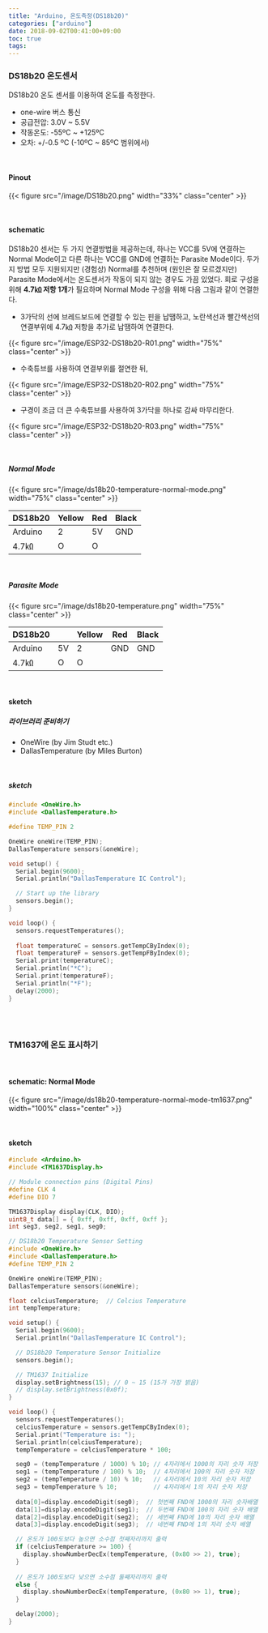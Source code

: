 ```yaml
---
title: "Arduino, 온도측정(DS18b20)"
categories: ["arduino"]
date: 2018-09-02T00:41:00+09:00
toc: true
tags:
---
```


### DS18b20 온도센서

DS18b20 온도 센서를 이용하여 온도를 측정한다. 

- one-wire 버스 통신
- 공급전압: 3.0V ~ 5.5V
- 작동온도: -55ºC ~ +125ºC
- 오차: +/-0.5 ºC (-10ºC ~ 85ºC 범위에서)

<br>

#### Pinout

{{< figure src="/image/DS18b20.png" width="33%" class="center" >}}

<br>

#### schematic
DS18b20 센서는 두 가지 연결방법을 제공하는데, 하나는 VCC를 5V에 연결하는 Normal Mode이고 다른 하나는 VCC를 GND에 연결하는 Parasite Mode이다. 두가지 방법 모두 지원되지만 (경험상) Normal를 추천하며 (원인은 잘 모르겠지만) Parasite Mode에서는 온도센서가 작동이 되지 않는 경우도 가끔 있었다. 회로 구성을 위해 **4.7㏀ 저항 1개**가 필요하며 Normal Mode 구성을 위해 다음 그림과 같이 연결한다.

* 3가닥의 선에 브레드보드에 연결할 수 있는 핀을 납땜하고, 노란색선과 빨간색선의 연결부위에 4.7㏀ 저항을 추가로 납땜하여 연결한다.

{{< figure src="/image/ESP32-DS18b20-R01.png" width="75%" class="center" >}}

* 수축튜브를 사용하여 연결부위를 절연한 뒤,

{{< figure src="/image/ESP32-DS18b20-R02.png" width="75%" class="center" >}}

* 구경이 조금 더 큰 수축튜브를 사용하여 3가닥을 하나로 감싸 마무리한다.

{{< figure src="/image/ESP32-DS18b20-R03.png" width="75%" class="center" >}}

<br>

##### Normal Mode

{{< figure src="/image/ds18b20-temperature-normal-mode.png" width="75%" class="center" >}}

| DS18b20 | Yellow | Red  | Black |
| ------- | ------ | ---- | ----- |
| Arduino | 2      | 5V   | GND   |
| 4.7㏀   | O      | O    |       |

<br>

##### Parasite Mode

{{< figure src="/image/ds18b20-temperature.png" width="75%" class="center" >}}

| DS18b20 |      | Yellow | Red  | Black |
| ------- | ---- | ------ | ---- | ----- |
| Arduino | 5V   | 2      | GND  | GND   |
| 4.7㏀   | O    | O      |      |       |

<br>

#### sketch

##### 라이브러리 준비하기

*   OneWire (by Jim Studt etc.)
*   DallasTemperature (by Miles Burton)

<br>

##### sketch

```C++
#include <OneWire.h>
#include <DallasTemperature.h>

#define TEMP_PIN 2

OneWire oneWire(TEMP_PIN);
DallasTemperature sensors(&oneWire);

void setup() {
  Serial.begin(9600);  
  Serial.println("DallasTemperature IC Control");

  // Start up the library
  sensors.begin();
}

void loop() {
  sensors.requestTemperatures();
 
  float temperatureC = sensors.getTempCByIndex(0);
  float temperatureF = sensors.getTempFByIndex(0);
  Serial.print(temperatureC);
  Serial.println("*C");
  Serial.print(temperatureF);
  Serial.println("*F");
  delay(2000);
}
```

<br>

<br>


### TM1637에 온도 표시하기

<br>

#### schematic: Normal Mode
{{< figure src="/image/ds18b20-temperature-normal-mode-tm1637.png" width="100%" class="center" >}}

<br>

#### sketch
```C++
#include <Arduino.h>
#include <TM1637Display.h>

// Module connection pins (Digital Pins)
#define CLK 4
#define DIO 7

TM1637Display display(CLK, DIO);
uint8_t data[] = { 0xff, 0xff, 0xff, 0xff };
int seg3, seg2, seg1, seg0;

// DS18b20 Temperature Sensor Setting
#include <OneWire.h>
#include <DallasTemperature.h>
#define TEMP_PIN 2

OneWire oneWire(TEMP_PIN);
DallasTemperature sensors(&oneWire);

float celciusTemperature;  // Celcius Temperature
int tempTemperature;

void setup() {
  Serial.begin(9600);  
  Serial.println("DallasTemperature IC Control");

  // DS18b20 Temperature Sensor Initialize
  sensors.begin();

  // TM1637 Initialize
  display.setBrightness(15); // 0 ~ 15 (15가 가장 밝음)
  // display.setBrightness(0x0f);
}

void loop() {
  sensors.requestTemperatures();
  celciusTemperature = sensors.getTempCByIndex(0);
  Serial.print("Temperature is: ");
  Serial.println(celciusTemperature);
  tempTemperature = celciusTemperature * 100;

  seg0 = (tempTemperature / 1000) % 10; // 4자리에서 1000의 자리 숫자 저장
  seg1 = (tempTemperature / 100) % 10;  // 4자리에서 100의 자리 숫자 저장
  seg2 = (tempTemperature / 10) % 10;   // 4자리에서 10의 자리 숫자 저장
  seg3 = tempTemperature % 10;          // 4자리에서 1의 자리 숫자 저장
    
  data[0]=display.encodeDigit(seg0);  // 첫번째 FND에 1000의 자리 숫자배열
  data[1]=display.encodeDigit(seg1);  // 두번째 FND에 100의 자리 숫자 배열
  data[2]=display.encodeDigit(seg2);  // 세번째 FND에 10의 자리 숫자 배열
  data[3]=display.encodeDigit(seg3);  // 네번째 FND에 1의 자리 숫자 배열

  // 온도가 100도보다 높으면 소수점 첫째자리까지 출력
  if (celciusTemperature >= 100) {
    display.showNumberDecEx(tempTemperature, (0x80 >> 2), true);
  }
  
  // 온도가 100도보다 낮으면 소수점 둘째자리까지 출력
  else {
    display.showNumberDecEx(tempTemperature, (0x80 >> 1), true);
  }

  delay(2000);
}
```

